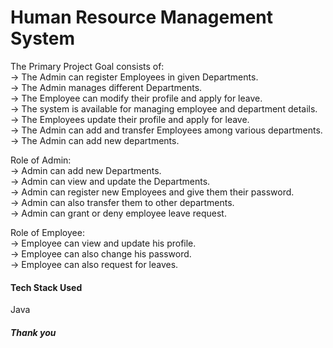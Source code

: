 <h1>Human Resource Management System</h1>

The Primary Project Goal consists of:<br>
-> The Admin can register Employees in given Departments.<br>
-> The Admin manages different Departments.<br>
-> The Employee can modify their profile and apply for leave.<br>
-> The system is available for managing employee and department details.<br>
-> The Employees update their profile and apply for leave.<br>
-> The Admin can add and transfer Employees among various departments.<br>
-> The Admin can add new departments.<br>

Role of Admin:<br>
-> Admin can add new Departments.<br>
-> Admin can view and update the Departments.<br>
-> Admin can register new Employees and give them their password.<br>
-> Admin can also transfer them to other departments.<br>
-> Admin can grant or deny employee leave request.<br>

Role of Employee:<br>
-> Employee can view and update his profile.<br>
-> Employee can also change his password.<br>
-> Employee can also request for leaves.<br>


<h4>Tech Stack Used</h4>
<p>Java</p>

<h5>Thank you</h5>
